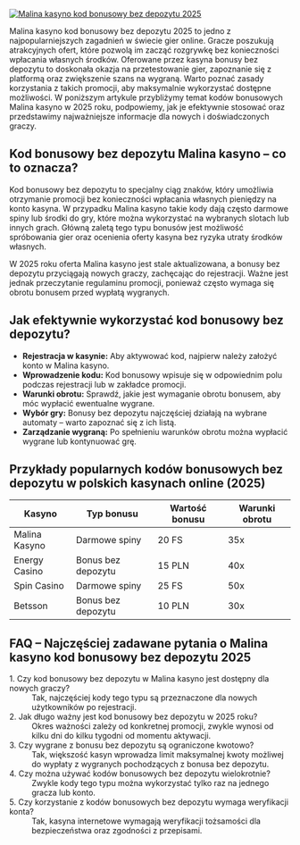 [![Malina kasyno kod bonusowy bez depozytu 2025](https://123-caf.pages.dev/gitsignup.png)](https://vrmoo.ru/Bt82HjjY)

<p>Malina kasyno kod bonusowy bez depozytu 2025 to jedno z najpopularniejszych zagadnień w świecie gier online. Gracze poszukują atrakcyjnych ofert, które pozwolą im zacząć rozgrywkę bez konieczności wpłacania własnych środków. Oferowane przez kasyna bonusy bez depozytu to doskonała okazja na przetestowanie gier, zapoznanie się z platformą oraz zwiększenie szans na wygraną. Warto poznać zasady korzystania z takich promocji, aby maksymalnie wykorzystać dostępne możliwości. W poniższym artykule przybliżymy temat kodów bonusowych Malina kasyno w 2025 roku, podpowiemy, jak je efektywnie stosować oraz przedstawimy najważniejsze informacje dla nowych i doświadczonych graczy.</p>  <h2>Kod bonusowy bez depozytu Malina kasyno – co to oznacza?</h2> <p>Kod bonusowy bez depozytu to specjalny ciąg znaków, który umożliwia otrzymanie promocji bez konieczności wpłacania własnych pieniędzy na konto kasyna. W przypadku Malina kasyno takie kody dają często darmowe spiny lub środki do gry, które można wykorzystać na wybranych slotach lub innych grach. Główną zaletą tego typu bonusów jest możliwość spróbowania gier oraz ocenienia oferty kasyna bez ryzyka utraty środków własnych.</p> <p>W 2025 roku oferta Malina kasyno jest stale aktualizowana, a bonusy bez depozytu przyciągają nowych graczy, zachęcając do rejestracji. Ważne jest jednak przeczytanie regulaminu promocji, ponieważ często wymaga się obrotu bonusem przed wypłatą wygranych.</p>  <h2>Jak efektywnie wykorzystać kod bonusowy bez depozytu?</h2> <ul>   <li><strong>Rejestracja w kasynie:</strong> Aby aktywować kod, najpierw należy założyć konto w Malina kasyno.</li>   <li><strong>Wprowadzenie kodu:</strong> Kod bonusowy wpisuje się w odpowiednim polu podczas rejestracji lub w zakładce promocji.</li>   <li><strong>Warunki obrotu:</strong> Sprawdź, jakie jest wymaganie obrotu bonusem, aby móc wypłacić ewentualne wygrane.</li>   <li><strong>Wybór gry:</strong> Bonusy bez depozytu najczęściej działają na wybrane automaty – warto zapoznać się z ich listą.</li>   <li><strong>Zarządzanie wygraną:</strong> Po spełnieniu warunków obrotu można wypłacić wygrane lub kontynuować grę.</li> </ul>  <h2>Przykłady popularnych kodów bonusowych bez depozytu w polskich kasynach online (2025)</h2> <table>   <thead>     <tr>       <th>Kasyno</th>       <th>Typ bonusu</th>       <th>Wartość bonusu</th>       <th>Warunki obrotu</th>     </tr>   </thead>   <tbody>     <tr>       <td>Malina Kasyno</td>       <td>Darmowe spiny</td>       <td>20 FS</td>       <td>35x</td>     </tr>     <tr>       <td>Energy Casino</td>       <td>Bonus bez depozytu</td>       <td>15 PLN</td>       <td>40x</td>     </tr>     <tr>       <td>Spin Casino</td>       <td>Darmowe spiny</td>       <td>25 FS</td>       <td>50x</td>     </tr>     <tr>       <td>Betsson</td>       <td>Bonus bez depozytu</td>       <td>10 PLN</td>       <td>30x</td>     </tr>   </tbody> </table>  <h2>FAQ – Najczęściej zadawane pytania o Malina kasyno kod bonusowy bez depozytu 2025</h2> <dl>   <dt>1. Czy kod bonusowy bez depozytu w Malina kasyno jest dostępny dla nowych graczy?</dt>   <dd>Tak, najczęściej kody tego typu są przeznaczone dla nowych użytkowników po rejestracji.</dd>    <dt>2. Jak długo ważny jest kod bonusowy bez depozytu w 2025 roku?</dt>   <dd>Okres ważności zależy od konkretnej promocji, zwykle wynosi od kilku dni do kilku tygodni od momentu aktywacji.</dd>    <dt>3. Czy wygrane z bonusu bez depozytu są ograniczone kwotowo?</dt>   <dd>Tak, większość kasyn wprowadza limit maksymalnej kwoty możliwej do wypłaty z wygranych pochodzących z bonusa bez depozytu.</dd>    <dt>4. Czy można używać kodów bonusowych bez depozytu wielokrotnie?</dt>   <dd>Zwykle kody tego typu można wykorzystać tylko raz na jednego gracza lub konto.</dd>    <dt>5. Czy korzystanie z kodów bonusowych bez depozytu wymaga weryfikacji konta?</dt>   <dd>Tak, kasyna internetowe wymagają weryfikacji tożsamości dla bezpieczeństwa oraz zgodności z przepisami.</dd> </dl>